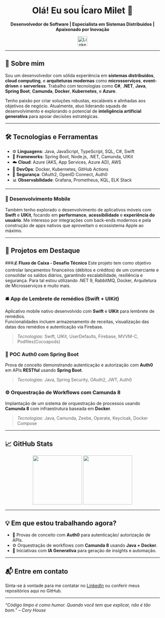 <h1 align="center">Olá! Eu sou Ícaro Milet 👋</h1>

<p align="center">
  <strong>Desenvolvedor de Software | Especialista em Sistemas Distribuídos | Apaixonado por Inovação</strong>
</p>

<p align="center">
  <a href="https://www.linkedin.com/in/icaro-milet/" target="_blank" rel="noopener noreferrer">
  <img height="32" src="https://img.shields.io/badge/LinkedIn-0077B5?style=for-the-badge&logo=linkedin&logoColor=white" alt="LinkedIn"/>
  </a>
</p>

---

## 🚀 Sobre mim

Sou um desenvolvedor com sólida experiência em **sistemas distribuídos**, **cloud computing**, e **arquiteturas modernas** como **microsserviços**, **event-driven** e **serverless**. Trabalho com tecnologias como **C#**, **.NET**, **Java**, **Spring Boot**, **Camunda**, **Docker**, **Kubernetes**, e **Azure**.

Tenho paixão por criar soluções robustas, escaláveis e alinhadas aos objetivos de negócio. Atualmente, atuo liderando squads de desenvolvimento e explorando o potencial de **inteligência artificial generativa** para apoiar decisões estratégicas.

---

## 🛠️ Tecnologias e Ferramentas

- ⚙️ **Linguagens**: Java, JavaScript, TypeScript, SQL, C#, Swift
- 🧠 **Frameworks**: Spring Boot, Node.js, .NET, Camunda, UIKit
- ☁️ **Cloud**: Azure (AKS, App Services, Azure AD), AWS
- 🐳 **DevOps**: Docker, Kubernetes, GitHub Actions
- 🔐 **Segurança**: OAuth2, OpenID Connect, Auth0
- 📊 **Observabilidade**: Grafana, Prometheus, KQL, ELK Stack

---

### 📱 Desenvolvimento Mobile

Também tenho explorado o desenvolvimento de aplicativos móveis com **Swift** e **UIKit**, focando em **performance**, **acessibilidade** e **experiência do usuário**. Me interesso por integrações com back-ends modernos e pela construção de apps nativos que aproveitam o ecossistema Apple ao máximo.

---

## 🌟 Projetos em Destaque

###💰 **Fluxo de Caixa - Desafio Técnico**
Este projeto tem como objetivo controlar lançamentos financeiros (débitos e créditos) de um comerciante e consolidar os saldos diários, garantindo escalabilidade, resiliência e segurança.
Para tal estou utilizando .NET 9, RabbitMQ, Docker, Arquitetura de Microsserviços e muito mais.

### 🛎️ **App de Lembrete de remédios** (Swift + UIKit)  
Aplicativo mobile nativo desenvolvido com **Swift** e **UIKit** para lembrete de remédios.  
Funcionalidades incluem armazenamento de receitas, visualização das datas dos remédios e autenticação via Firebase.  
> _Tecnologias:_ Swift, UIKit, UserDefaults, Firebase, MVVM-C, Podfiles(Cocoapods)

### 🔐 **POC Auth0 com Spring Boot**  
Prova de conceito demonstrando autenticação e autorização com **Auth0** em APIs **RESTful** usando **Spring Boot**.  
> _Tecnologias:_ Java, Spring Security, OAuth2, JWT, Auth0

### ⚙️ **Orquestração de Workflows com Camunda 8**  
Implantação de um sistema de orquestração de processos usando **Camunda 8** com infraestrutura baseada em **Docker**.  
> _Tecnologias:_ Java, Camunda, Zeebe, Operate, Keycloak, Docker Compose

---

## 📈 GitHub Stats

<p align="center">
  <img height="160em" src="https://github-readme-stats.vercel.app/api?username=icaro-milet&show_icons=true&theme=dark&count_private=true"/>
  <img height="160em" src="https://github-readme-stats.vercel.app/api/top-langs/?username=icaro-milet&layout=compact&theme=dark&hide=html"/>
</p>

---

## 💡 Em que estou trabalhando agora?

- 🧪 Provas de conceito com **Auth0** para autenticação/ autorização de APIs.
- ⚙️ Orquestração de workflows com **Camunda 8** usando **Java + Docker**.
- 🔭 Iniciativas com **IA Generativa** para geração de insights e automação.

---

## 📬 Entre em contato

Sinta-se à vontade para me contatar no [LinkedIn](https://www.linkedin.com/in/icaro-milet/) ou conferir meus repositórios aqui no GitHub.

---

_“Código limpo é como humor. Quando você tem que explicar, não é tão bom.” – Cory House_
